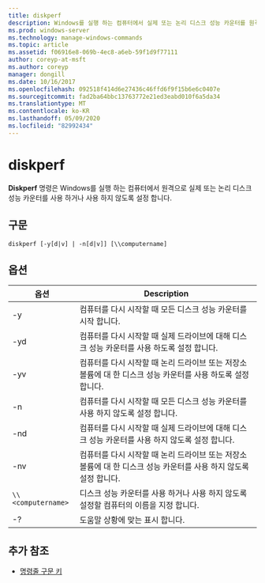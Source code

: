 ```yaml
---
title: diskperf
description: Windows를 실행 하는 컴퓨터에서 실제 또는 논리 디스크 성능 카운터를 원격으로 사용 하거나 사용 하지 않도록 설정 하는 데 사용할 수 있는 diskperf 명령에 대 한 참조 항목입니다.
ms.prod: windows-server
ms.technology: manage-windows-commands
ms.topic: article
ms.assetid: f06916e8-069b-4ec8-a6eb-59f1d9f77111
author: coreyp-at-msft
ms.author: coreyp
manager: dongill
ms.date: 10/16/2017
ms.openlocfilehash: 092518f414d6e27436c46ffd6f9f15b6e6c0407e
ms.sourcegitcommit: fad2ba64bbc13763772e21ed3eabd010f6a5da34
ms.translationtype: MT
ms.contentlocale: ko-KR
ms.lasthandoff: 05/09/2020
ms.locfileid: "82992434"
---
```

# <a name="diskperf"></a>diskperf

**Diskperf** 명령은 Windows를 실행 하는 컴퓨터에서 원격으로 실제 또는 논리 디스크 성능 카운터를 사용 하거나 사용 하지 않도록 설정 합니다.

## <a name="syntax"></a>구문

```
diskperf [-y[d|v] | -n[d|v]] [\\computername]
```

## <a name="options"></a>옵션

| 옵션 | Description |
| ------ | ----------- |
| -y | 컴퓨터를 다시 시작할 때 모든 디스크 성능 카운터를 시작 합니다. |
| -yd | 컴퓨터를 다시 시작할 때 실제 드라이브에 대해 디스크 성능 카운터를 사용 하도록 설정 합니다. |
| -yv | 컴퓨터를 다시 시작할 때 논리 드라이브 또는 저장소 볼륨에 대 한 디스크 성능 카운터를 사용 하도록 설정 합니다. |
| -n | 컴퓨터를 다시 시작할 때 모든 디스크 성능 카운터를 사용 하지 않도록 설정 합니다. |
| -nd | 컴퓨터를 다시 시작할 때 실제 드라이브에 대해 디스크 성능 카운터를 사용 하지 않도록 설정 합니다. |
| -nv | 컴퓨터를 다시 시작할 때 논리 드라이브 또는 저장소 볼륨에 대 한 디스크 성능 카운터를 사용 하지 않도록 설정 합니다. |
| `\\<computername>` | 디스크 성능 카운터를 사용 하거나 사용 하지 않도록 설정할 컴퓨터의 이름을 지정 합니다. |
| -? | 도움말 상황에 맞는 표시 합니다. |

## <a name="additional-references"></a>추가 참조

- [명령줄 구문 키](command-line-syntax-key.md)
